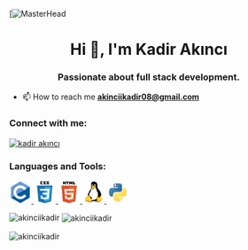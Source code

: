 [![MasterHead](https://cdn.acunetix.com/wp_content/uploads/2021/05/ACX-Business-oriented-cybersecurity-non-technical-SEO-posts-1000x525-1.png)
<h1 align="center">Hi 👋, I'm Kadir Akıncı</h1>
<h3 align="center">Passionate about full stack development.</h3>

- 📫 How to reach me **akinciikadir08@gmail.com**

<h3 align="left">Connect with me:</h3>
<p align="left">
<a href="https://linkedin.com/in/kadir akıncı" target="blank"><img align="center" src="https://raw.githubusercontent.com/rahuldkjain/github-profile-readme-generator/master/src/images/icons/Social/linked-in-alt.svg" alt="kadir akıncı" height="30" width="40" /></a>
</p>

<h3 align="left">Languages and Tools:</h3>
<p align="left"> <a href="https://www.cprogramming.com/" target="_blank" rel="noreferrer"> <img src="https://raw.githubusercontent.com/devicons/devicon/master/icons/c/c-original.svg" alt="c" width="40" height="40"/> </a> <a href="https://www.w3schools.com/css/" target="_blank" rel="noreferrer"> <img src="https://raw.githubusercontent.com/devicons/devicon/master/icons/css3/css3-original-wordmark.svg" alt="css3" width="40" height="40"/> </a> <a href="https://www.w3.org/html/" target="_blank" rel="noreferrer"> <img src="https://raw.githubusercontent.com/devicons/devicon/master/icons/html5/html5-original-wordmark.svg" alt="html5" width="40" height="40"/> </a> <a href="https://www.linux.org/" target="_blank" rel="noreferrer"> <img src="https://raw.githubusercontent.com/devicons/devicon/master/icons/linux/linux-original.svg" alt="linux" width="40" height="40"/> </a> <a href="https://www.python.org" target="_blank" rel="noreferrer"> <img src="https://raw.githubusercontent.com/devicons/devicon/master/icons/python/python-original.svg" alt="python" width="40" height="40"/> </a> </p>

<p><img align="left" src="https://github-readme-stats.vercel.app/api/top-langs?username=akinciikadir&show_icons=true&locale=en&layout=compact" alt="akinciikadir" /></p>

<p>&nbsp;<img align="center" src="https://github-readme-stats.vercel.app/api?username=akinciikadir&show_icons=true&locale=en" alt="akinciikadir" /></p>

<p><img align="center" src="https://github-readme-streak-stats.herokuapp.com/?user=akinciikadir&" alt="akinciikadir" /></p>
